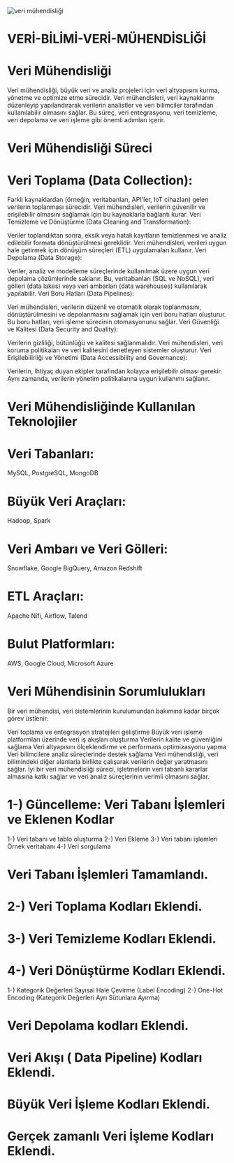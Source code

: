 ![veri mühendisliği](https://github.com/user-attachments/assets/582f13ac-ee3a-4fbb-9001-2afc31f07a91)
# VERİ-BİLİMİ-VERİ-MÜHENDİSLİĞİ
# Veri Mühendisliği
Veri mühendisliği, büyük veri ve analiz projeleri için veri altyapısını kurma, yönetme ve optimize etme sürecidir. Veri mühendisleri, veri kaynaklarını düzenleyip yapılandırarak verilerin analistler ve veri bilimciler tarafından kullanılabilir olmasını sağlar. Bu süreç, veri entegrasyonu, veri temizleme, veri depolama ve veri işleme gibi önemli adımları içerir.

# Veri Mühendisliği Süreci
# Veri Toplama (Data Collection):

Farklı kaynaklardan (örneğin, veritabanları, API'ler, IoT cihazları) gelen verilerin toplanması sürecidir. Veri mühendisleri, verilerin güvenilir ve erişilebilir olmasını sağlamak için bu kaynaklarla bağlantı kurar.
Veri Temizleme ve Dönüştürme (Data Cleaning and Transformation):

Veriler toplandıktan sonra, eksik veya hatalı kayıtların temizlenmesi ve analiz edilebilir formata dönüştürülmesi gereklidir. Veri mühendisleri, verileri uygun hale getirmek için dönüşüm süreçleri (ETL) uygulamaları kullanır.
Veri Depolama (Data Storage):

Veriler, analiz ve modelleme süreçlerinde kullanılmak üzere uygun veri depolama çözümlerinde saklanır. Bu, veritabanları (SQL ve NoSQL), veri gölleri (data lakes) veya veri ambarları (data warehouses) kullanılarak yapılabilir.
Veri Boru Hatları (Data Pipelines):

Veri mühendisleri, verilerin düzenli ve otomatik olarak toplanmasını, dönüştürülmesini ve depolanmasını sağlamak için veri boru hatları oluşturur. Bu boru hatları, veri işleme sürecinin otomasyonunu sağlar.
Veri Güvenliği ve Kalitesi (Data Security and Quality):

Verilerin gizliliği, bütünlüğü ve kalitesi sağlanmalıdır. Veri mühendisleri, veri koruma politikaları ve veri kalitesini denetleyen sistemler oluşturur.
Veri Erişilebilirliği ve Yönetimi (Data Accessibility and Governance):

Verilerin, ihtiyaç duyan ekipler tarafından kolayca erişilebilir olması gerekir. Aynı zamanda, verilerin yönetim politikalarına uygun kullanımı sağlanır.
# Veri Mühendisliğinde Kullanılan Teknolojiler
# Veri Tabanları: 
MySQL, PostgreSQL, MongoDB
# Büyük Veri Araçları: 
Hadoop, Spark
# Veri Ambarı ve Veri Gölleri: 
Snowflake, Google BigQuery, Amazon Redshift
# ETL Araçları: 
Apache Nifi, Airflow, Talend
# Bulut Platformları: 
AWS, Google Cloud, Microsoft Azure
# Veri Mühendisinin Sorumlulukları
Bir veri mühendisi, veri sistemlerinin kurulumundan bakımına kadar birçok görev üstlenir:

Veri toplama ve entegrasyon stratejileri geliştirme
Büyük veri işleme platformları üzerinde veri iş akışları oluşturma
Verilerin kalite ve güvenliğini sağlama
Veri altyapısını ölçeklendirme ve performans optimizasyonu yapma
Veri bilimcilere analiz süreçlerinde destek sağlama
Veri mühendisliği, veri bilimindeki diğer alanlarla birlikte çalışarak verilerin değer yaratmasını sağlar. İyi bir veri mühendisliği süreci, işletmelerin veri tabanlı kararlar almasına katkı sağlar ve veri analiz süreçlerinin verimli olmasını sağlar.

# 1-) Güncelleme: Veri Tabanı İşlemleri ve Eklenen Kodlar
1-) Veri tabanı ve tablo oluşturma
2-) Veri Ekleme 
3-) Veri tabanı işlemleri Örnek veritabanı
4-) Veri sorgulama
# Veri Tabanı İşlemleri Tamamlandı.
# 2-) Veri Toplama Kodları Eklendi.
# 3-) Veri Temizleme Kodları Eklendi.
# 4-) Veri Dönüştürme Kodları Eklendi.
1-) Kategorik Değerleri Sayısal Hale Çevirme (Label Encoding)
2-) One-Hot Encoding (Kategorik Değerleri Ayrı Sütunlara Ayırma)
# Veri Depolama kodları Eklendi.
# Veri Akışı ( Data Pipeline) Kodları Eklendi.
# Büyük Veri İşleme Kodları Eklendi.
# Gerçek zamanlı Veri İşleme Kodları Eklendi.


